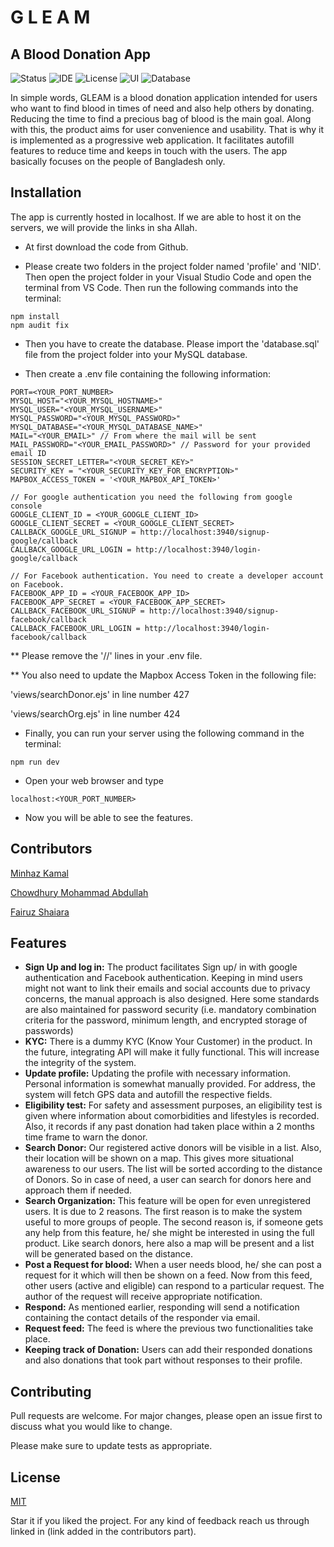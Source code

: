 # G L E A M
## A Blood Donation App
![Status](https://img.shields.io/badge/Status-Pending-orange)
![IDE](https://img.shields.io/badge/IDE-VSCode-blue)
![License](https://img.shields.io/badge/license-MIT-orange.svg)
![UI](https://img.shields.io/badge/UI-EJS-brightgreen)
![Database](https://img.shields.io/badge/Database-MySQL-blue)

In simple words, GLEAM is a blood donation application intended for users who want to find blood in times of need and also help others by donating. Reducing the time to find a precious bag of blood is the main goal. Along with this, the product aims for user convenience and usability. That is why it is implemented as a progressive web application. It facilitates autofill features to reduce time and keeps in touch with the users. The app basically focuses on the people of Bangladesh only.

## Installation

The app is currently hosted in localhost. If we are able to host it on the servers, we will provide the links in sha Allah.

* At first download the code from Github.

* Please create two folders in the project folder named 'profile' and 'NID'. Then open the project folder in your Visual Studio Code and open the terminal from VS Code. Then run the following commands into the terminal:

```
npm install
npm audit fix
```
* Then you have to create the database. Please import the 'database.sql' file from the project folder into your MySQL database.

* Then create a .env file containing the following information:
```
PORT=<YOUR_PORT_NUMBER>
MYSQL_HOST="<YOUR_MYSQL_HOSTNAME>"
MYSQL_USER="<YOUR_MYSQL_USERNAME>"
MYSQL_PASSWORD="<YOUR_MYSQL_PASSWORD>"
MYSQL_DATABASE="<YOUR_MYSQL_DATABASE_NAME>"
MAIL="<YOUR_EMAIL>" // From where the mail will be sent
MAIL_PASSWORD="<YOUR_EMAIL_PASSWORD>" // Password for your provided email ID
SESSION_SECRET_LETTER="<YOUR_SECRET_KEY>"
SECURITY_KEY = "<YOUR_SECURITY_KEY_FOR_ENCRYPTION>"
MAPBOX_ACCESS_TOKEN = '<YOUR_MAPBOX_API_TOKEN>'

// For google authentication you need the following from google console
GOOGLE_CLIENT_ID = <YOUR_GOOGLE_CLIENT_ID>
GOOGLE_CLIENT_SECRET = <YOUR_GOOGLE_CLIENT_SECRET>
CALLBACK_GOOGLE_URL_SIGNUP = http://localhost:3940/signup-google/callback
CALLBACK_GOOGLE_URL_LOGIN = http://localhost:3940/login-google/callback

// For Facebook authentication. You need to create a developer account on Facebook.
FACEBOOK_APP_ID = <YOUR_FACEBOOK_APP_ID>
FACEBOOK_APP_SECRET = <YOUR_FACEBOOK_APP_SECRET>
CALLBACK_FACEBOOK_URL_SIGNUP = http://localhost:3940/signup-facebook/callback
CALLBACK_FACEBOOK_URL_LOGIN = http://localhost:3940/login-facebook/callback
```

** Please remove the '//' lines in your .env file.

** You also need to update the Mapbox Access Token in the following file:

'views/searchDonor.ejs' in line number 427

'views/searchOrg.ejs' in line number 424

* Finally, you can run your server using the following command in the terminal: 
```
npm run dev
```

* Open your web browser and type 
```
localhost:<YOUR_PORT_NUMBER>
```
* Now you will be able to see the features.

## Contributors
[Minhaz Kamal](https://www.linkedin.com/in/minhazkamal/)

[Chowdhury Mohammad Abdullah](https://www.linkedin.com/in/chowdhury-mohammad-abdullah-a48473188/)

[Fairuz Shaiara](https://www.linkedin.com/in/fairuz-shaiara-1195861b1)

## Features
* **Sign Up and log in:** The product facilitates Sign up/ in with google authentication and Facebook authentication. Keeping in mind users might not want to link their emails and social accounts due to privacy concerns, the manual approach is also designed. Here some standards are also maintained for password security (i.e. mandatory combination criteria for the password, minimum length, and encrypted storage of passwords) 
* **KYC:** There is a dummy KYC (Know Your Customer) in the product. In the future, integrating API will make it fully functional. This will increase the integrity of the system.
* **Update profile:** Updating the profile with necessary information. Personal information is somewhat manually provided. For address, the system will fetch GPS data and autofill the respective fields.
* **Eligibility test:** For safety and assessment purposes, an eligibility test is given where information about comorbidities and lifestyles is recorded. Also, it records if any past donation had taken place within a 2 months time frame to warn the donor.
* **Search Donor:** Our registered active donors will be visible in a list. Also, their location will be shown on a map. This gives more situational awareness to our users. The list will be sorted according to the distance of Donors. So in case of need, a user can search for donors here and approach them if needed.
* **Search Organization:** This feature will be open for even unregistered users. It is due to 2 reasons. The first reason is to make the system useful to more groups of people. The second reason is, if someone gets any help from this feature, he/ she might be interested in using the full product. Like search donors, here also a map will be present and a list will be generated based on the distance. 
* **Post a Request for blood:** When a user needs blood, he/ she can post a request for it which will then be shown on a feed. Now from this feed, other users (active and eligible) can respond to a particular request. The author of the request will receive appropriate notification. 
* **Respond:** As mentioned earlier, responding will send a notification containing the contact details of the responder via email.
* **Request feed:** The feed is where the previous two functionalities take place.
* **Keeping track of Donation:** Users can add their responded donations and also donations that took part without responses to their profile.


## Contributing
Pull requests are welcome. For major changes, please open an issue first to discuss what you would like to change.

Please make sure to update tests as appropriate.

## License
[MIT](https://choosealicense.com/licenses/mit/)

Star it if you liked the project. For any kind of feedback reach us through linked in (link added in the contributors part).
